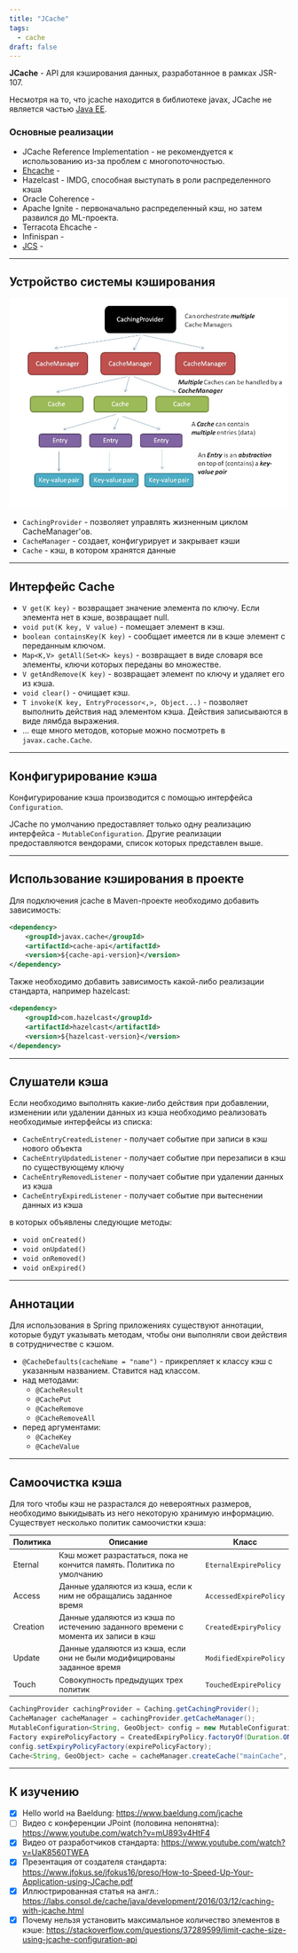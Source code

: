 ```yaml
---
title: "JCache"
tags:
  - cache
draft: false
---
```


**JCache** - API для кэширования данных, разработанное в рамках JSR-107.

Несмотря на то, что jcache находится в библиотеке javax, JCache не является частью [Java EE](../java_ee/java_ee.md).

### Основные реализации

- JCache Reference Implementation - не рекомендуется к использованию из-за проблем с многопоточностью.
- [Ehcache](../external_lib/ehcache.md) -
- Hazelcast - IMDG, способная выступать в роли распределенного кэша
- Oracle Coherence -
- Apache Ignite - первоначально распределенный кэш, но затем развился до ML-проекта.
- Terracota Ehcache -
- Infinispan -
- [JCS](../external_lib/jcs.md) -

---
## Устройство системы кэширования
![jcache](../../images/jcache.jpg)

- `CachingProvider` - позволяет управлять жизненным циклом CacheManager'ов.
- `CacheManager` - создает, конфигурирует и закрывает кэши
- `Cache` - кэш, в котором хранятся данные

---
## Интерфейс Cache

- `V get(K key)` - возвращает значение элемента по ключу. Если элемента нет в кэше, возвращает null.
- `void put(K key, V value)` - помещает элемент в кэш.
- `boolean containsKey(K key)` - сообщает имеется ли в кэше элемент с переданным ключом.
- `Map<K,V> getAll(Set<K> keys)` - возвращает в виде словаря все элементы, ключи которых переданы во множестве.
- `V getAndRemove(K key)` - возвращает элемент по ключу и удаляет его из кэша.
- `void clear()` - очищает кэш.
- `T invoke(K key, EntryProcessor<,>, Object...)` - позволяет выполнить действия над элементом кэша. Действия записываются в виде лямбда выражения.
- ... еще много методов, которые можно посмотреть в `javax.cache.Cache`.

---
## Конфигурирование кэша
Конфигурирование кэша производится с помощью интерфейса `Configuration`.

JCache по умолчанию предоставляет только одну реализацию интерфейса - `MutableConfiguration`. Другие реализации предоставляются вендорами, список которых представлен выше.

---
## Использование кэширования в проекте
Для подключения jcache в Maven-проекте необходимо добавить зависимость:
```xml
<dependency>
    <groupId>javax.cache</groupId>
    <artifactId>cache-api</artifactId>
    <version>${cache-api-version}</version>
</dependency>
```

Также необходимо добавить зависимость какой-либо реализации стандарта, например hazelcast:
```xml
<dependency>
    <groupId>com.hazelcast</groupId>
    <artifactId>hazelcast</artifactId>
    <version>${hazelcast-version}</version>
</dependency>
```

---
## Слушатели кэша

Если необходимо выполнять какие-либо действия при добавлении, изменении или удалении данных из кэша необходимо реализовать необходимые интерфейсы из списка:

- `CacheEntryCreatedListener` - получает событие при записи в кэш нового объекта
- `CacheEntryUpdatedListener` - получает событие при перезаписи в кэш по существующему ключу
- `CacheEntryRemovedListener` - получает событие при удалении данных из кэша
- `CacheEntryExpiredListener` - получает событие при вытеснении данных из кэша

в которых объявлены следующие методы:

- `void onCreated()`
- `void onUpdated()`
- `void onRemoved()`
- `void onExpired()`

---
## Аннотации

Для использования в Spring приложениях существуют аннотации, которые будут указывать методам, чтобы они выполняли свои действия в сотрудничестве с кэшом.

- `@CacheDefaults(cacheName = "name")` - прикрепляет к классу кэш с указанным названием. Ставится над классом.
- над методами:
    - `@CacheResult`
    - `@CachePut`
    - `@CacheRemove`
    - `@CacheRemoveAll`
- перед аргументами:
    - `@CacheKey`
    - `@CacheValue`

---
## Самоочистка кэша

Для того чтобы кэш не разрастался до невероятных размеров, необходимо выкидывать из него некоторую хранимую информацию. Существует несколько политик самоочистки кэша:

| **Политика** | **Описание** | **Класс** |
| --- | --- | --- |
| Eternal | Кэш может разрастаться, пока не кончится память. Политика по умолчанию | `EternalExpirePolicy` |
| Access | Данные удаляются из кэша, если к ним не обращались заданное время | `AccessedExpirePolicy` |
| Creation | Данные удаляются из кэша по истечению заданного времени с момента их записи в кэш | `CreatedExpiryPolicy` |
| Update | Данные удаляются из кэша, если они не были модифицированы заданное время | `ModifiedExpirePolicy` |
| Touch | Совокупность предыдущих трех политик | `TouchedExpirePolicy` |

```java
CachingProvider cachingProvider = Caching.getCachingProvider();
CacheManager cacheManager = cachingProvider.getCacheManager();
MutableConfiguration<String, GeoObject> config = new MutableConfiguration<>();
Factory expirePolicyFactory = CreatedExpiryPolicy.factoryOf(Duration.ONE_HOUR);
config.setExpiryPolicyFactory(expirePolicyFactory);
Cache<String, GeoObject> cache = cacheManager.createCache("mainCache", config);
```

---
## К изучению

- [X] Hello world на Baeldung: https://www.baeldung.com/jcache
- [ ] Видео с конференции JPoint (половина непонятна): https://www.youtube.com/watch?v=mU893v4HtF4
- [X] Видео от разработчиков стандарта: https://www.youtube.com/watch?v=UaK8560TWEA
- [X] Презентация от создателя стандарта: https://www.jfokus.se/jfokus16/preso/How-to-Speed-Up-Your-Application-using-JCache.pdf
- [X] Иллюстрированная статья на англ.: https://labs.consol.de/cache/java/development/2016/03/12/caching-with-jcache.html
- [X] Почему нельзя установить максимальное количество элементов в кэше: https://stackoverflow.com/questions/37289599/limit-cache-size-using-jcache-configuration-api
